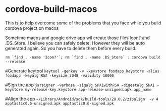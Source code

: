 # cordova-build-macos
This is to help overcome some of the problems that you face while you build cordova project on macos


Sometime macos and google drive app wil create those files Icon? and .DS_Store. I believe you can safely delete. However they will be auto generated again. So you have to delete them before every build. 

``rm `find . -name 'Icon?'`; rm `find . -name .DS_Store` ; cordova build --release``


#Generate keytool
`keytool -genkey -v -keystore foodapp.keystore -alias foodapp -keyalg RSA -keysize 2048 -validity 10000`


#Sign the app
`jarsigner -verbose -sigalg SHA1withRSA -digestalg SHA1 -keystore my-release-key.keystore app-release-unsigned.apk app_name`


#Align the app
`~/Library/Android/sdk/build-tools/28.0.2/zipalign  -v 4 apptastic0.6-unsigned.apk apptastic0.6-signed.apk`




